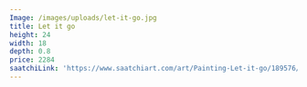 ```yaml
---
Image: /images/uploads/let-it-go.jpg
title: Let it go
height: 24
width: 18
depth: 0.8
price: 2284
saatchiLink: 'https://www.saatchiart.com/art/Painting-Let-it-go/189576/6942553/view'
---
```


